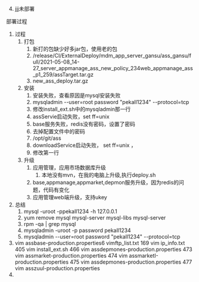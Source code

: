 
4. jjj未部署



部署过程
1. 过程
	1. 打包
		1. 新打的包缺少好多jar包，使用老的包
		2. /release/CI/ExternalDeploy/mdm_app_server_gansu/ass_gansu/full/2021-05-08_14-27_server_appmanage_ass_new_policy_234web_appmanage_ass_p1_259/assTarget.tar.gz
		3. new_ass_deploy.tar.gz
	2. 安装
		1. 安装失败，查看原因是mysql安装失败
		2.  mysqladmin --user=root password "pekall1234" --protocol=tcp
		3. 修改install_ext.sh中的mysqladmin那一行
		4. assServie启动失败，set ff=unix
		5. base服务失败，redis没有密码，设置了密码
		6. 去掉配置文件中的密码
		7. /opt/git/ass
		8. downloadService启动失败， set ff=unix ，
		9. 修改第一行
	3. 升级
		1. 应用管理，应用市场数据库升级
			1. 本地没有mvn，在我的电脑上升级,执行deploy.sh
		2. base,appmanage,appmarket,depmon服务升级，因为redis的问题，代码有变化
		3. 应用管理web端升级，支持ukey
2. 总结
	1. mysql -uroot -ppekall1234 -h 127.0.0.1
	2. yum remove mysql mysql-server mysql-libs mysql-server
	3. rpm -qa | grep mysql 
	4. mysqladmin -uroot -p password pekall1234 
	5. mysqladmin --user=root password "pekall1234" --protocol=tcp
3.   vim assbase-production.properties6  vimftp_list.txt
  169  vim ip_info.txt
  405  vim install_ext.sh
  466  vim assdepmones-production.properties
  473  vim assmarket-production.properties
  474  vim assmarketI-production.properties
  475  vim assdepmones-production.properties
  477  vim asszuul-production.properties
4. 